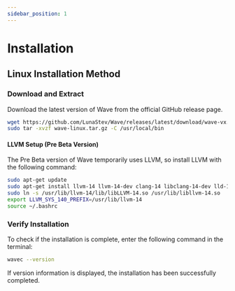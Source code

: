 ```yaml
---
sidebar_position: 1
---
```


# Installation

## Linux Installation Method

### Download and Extract
Download the latest version of Wave from the official GitHub release page.

```bash
wget https://github.com/LunaStev/Wave/releases/latest/download/wave-vx.x.x-linux.tar.gz
sudo tar -xvzf wave-linux.tar.gz -C /usr/local/bin
```

#### LLVM Setup (Pre Beta Version)

The Pre Beta version of Wave temporarily uses LLVM, so install LLVM with the following command:

```bash
sudo apt-get update
sudo apt-get install llvm-14 llvm-14-dev clang-14 libclang-14-dev lld-14 clang
sudo ln -s /usr/lib/llvm-14/lib/libLLVM-14.so /usr/lib/libllvm-14.so
export LLVM_SYS_140_PREFIX=/usr/lib/llvm-14
source ~/.bashrc
```

### Verify Installation

To check if the installation is complete, enter the following command in the terminal:

```bash
wavec --version
```

If version information is displayed, the installation has been successfully completed.